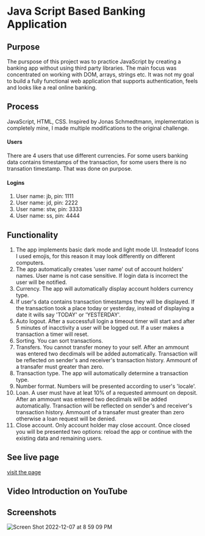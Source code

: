 # Java Script Based Banking Application

## Purpose
The purspose of this project was to practice JavaScript by creating a banking app without using third party libraries. The main focus was concentrated on working with DOM, arrays, strings etc. It was not my goal to build a fully functional web application that supports authentication, feels and looks like a real online banking. 

## Process
JavaScript, HTML, CSS. Inspired by Jonas Schmedtmann, implementation is completely mine, I made multiple modifications to the original challenge.

#### Users
There are 4 users that use different currencies. For some users banking data contains timestamps of the transaction, for some users there is no transation timestamp. That was done on purpose.

#### Logins
1. User name: jb, pin: 1111
2. User name: jd, pin: 2222
3. User name: stw, pin: 3333
4. User name: ss, pin: 4444

## Functionality
1. The app implements basic dark mode and light mode UI. Insteadof Icons I used emojis, for this reason it may look differently on different computers.
2. The app automatically creates 'user name' out of account holders' names. User name is not case sensitive. If login data is incorrect the user will be notified.
3. Currency. The app will automatically display account holders currency type.
4. If user's data contains transaction timestamps they will be displayed. If the transaction took a place today or yesterday, instead of displaying a date it wills say 'TODAY' or 'YESTERDAY'. 
5. Auto logout. After a successfull login a timeout timer will start and after 5 minutes of inacctivity a user will be logged out. If a user makes a transaction a timer will reset.
6. Sorting. You can sort transactions.
7. Transfers. You cannot transfer money to your self. After an ammount was entered two decdimals will be added automatically. Transaction will be reflected on sender's and receiver's transaction history. Ammount of a transafer must greater than zero.
8. Transaction type. The app will automatically determine a transaction type.
9. Number format. Numbers will be presented according to user's 'locale'.
10. Loan. A user must have at leat 10% of a requested ammount on deposit.  After an ammount was entered two decdimals will be added automatically. Transaction will be reflected on sender's and receiver's transaction history. Ammount of a transafer must greater than zero otherwise a loan request will be denied.
11. Close account. Only account holder may close account. Once closed you will be presented two options: reload the app or continue with the existing data and remaining users.

## See live page
[visit the page](https://learnfl.github.io/proj-web-bankist/)

## Video Introduction on YouTube


## Screenshots
![Screen Shot 2022-12-07 at 8 59 09 PM](https://user-images.githubusercontent.com/86169204/206338069-9a1f75f9-1e83-4a63-b22a-6a50deb4732b.png)
